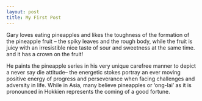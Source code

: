 ```yaml
---
layout: post
title: My First Post
---
```

Gary loves eating pineapples and likes the toughness of the formation of the pineapple fruit – the spiky leaves and the rough body, while the fruit is juicy with an irresistible nice taste of sour and sweetness at the same time. and it has a crown on the fruit! 

He paints the pineapple series in his very unique carefree manner to depict a never say die attitude– the energetic stokes portray an ever moving positive energy of progress and perseverance when facing challenges and adversity in life. While in Asia, many believe pineapples or ‘ong-lai’  as it is pronounced in Hokkien represents the coming of a good fortune.
